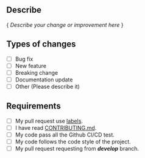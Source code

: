 ## Describe
{ *Describe your change or improvement here* }

## Types of changes
- [ ] Bug fix
- [ ] New feature
- [ ] Breaking change
- [ ] Documentation update
- [ ] Other (Please describe it)

## Requirements
- [ ] My pull request use [labels](../labels).
- [ ] I have read [CONTRIBUTING.md](../blob/master/docs/CONTRIBUTING.md).
- [ ] My code pass all the Github CI/CD test.
- [ ] My code follows the code style of the project.
- [ ] My pull request requesting from ***develop*** branch.